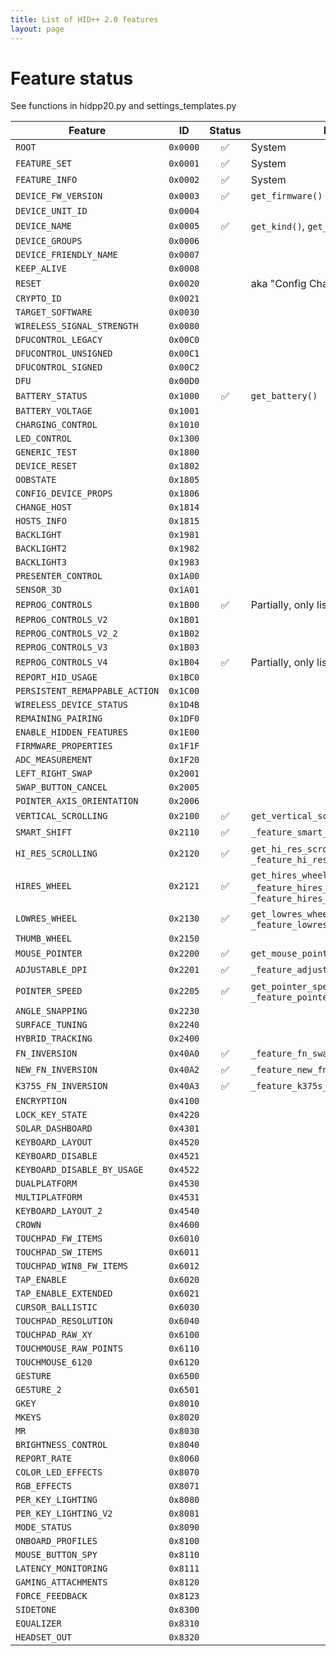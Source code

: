 ```yaml
---
title: List of HID++ 2.0 features
layout: page
---
```


# Feature status
See functions in hidpp20.py and settings_templates.py

| Feature                               | ID       | Status             | Notes                                                                                                 |
|---------------------------------------|----------|:------------------:|-------------------------------------------------------------------------------------------------------|
| `ROOT`                                | `0x0000` | :white_check_mark: | System                                                                                                |
| `FEATURE_SET`                         | `0x0001` | :white_check_mark: | System                                                                                                |
| `FEATURE_INFO`                        | `0x0002` | :white_check_mark: | System                                                                                                |
| `DEVICE_FW_VERSION`                   | `0x0003` | :white_check_mark: | `get_firmware()`                                                                                      |
| `DEVICE_UNIT_ID`                      | `0x0004` |                    |                                                                                                       |
| `DEVICE_NAME`                         | `0x0005` | :white_check_mark: | `get_kind()`, `get_name()`                                                                            |
| `DEVICE_GROUPS`                       | `0x0006` |                    |                                                                                                       |
| `DEVICE_FRIENDLY_NAME`                | `0x0007` |                    |                                                                                                       |
| `KEEP_ALIVE`                          | `0x0008` |                    |                                                                                                       |
| `RESET`                               | `0x0020` |                    | aka "Config Change"                                                                                   |
| `CRYPTO_ID`                           | `0x0021` |                    |                                                                                                       |
| `TARGET_SOFTWARE`                     | `0x0030` |                    |                                                                                                       |
| `WIRELESS_SIGNAL_STRENGTH`            | `0x0080` |                    |                                                                                                       |
| `DFUCONTROL_LEGACY`                   | `0x00C0` |                    |                                                                                                       |
| `DFUCONTROL_UNSIGNED`                 | `0x00C1` |                    |                                                                                                       |
| `DFUCONTROL_SIGNED`                   | `0x00C2` |                    |                                                                                                       |
| `DFU`                                 | `0x00D0` |                    |                                                                                                       |
| `BATTERY_STATUS`                      | `0x1000` | :white_check_mark: | `get_battery()`                                                                                       |
| `BATTERY_VOLTAGE`                     | `0x1001` |                    |                                                                                                       |
| `CHARGING_CONTROL`                    | `0x1010` |                    |                                                                                                       |
| `LED_CONTROL`                         | `0x1300` |                    |                                                                                                       |
| `GENERIC_TEST`                        | `0x1800` |                    |                                                                                                       |
| `DEVICE_RESET`                        | `0x1802` |                    |                                                                                                       |
| `OOBSTATE`                            | `0x1805` |                    |                                                                                                       |
| `CONFIG_DEVICE_PROPS`                 | `0x1806` |                    |                                                                                                       |
| `CHANGE_HOST`                         | `0x1814` |                    |                                                                                                       |
| `HOSTS_INFO`                          | `0x1815` |                    |                                                                                                       |
| `BACKLIGHT`                           | `0x1981` |                    |                                                                                                       |
| `BACKLIGHT2`                          | `0x1982` |                    |                                                                                                       |
| `BACKLIGHT3`                          | `0x1983` |                    |                                                                                                       |
| `PRESENTER_CONTROL`                   | `0x1A00` |                    |                                                                                                       |
| `SENSOR_3D`                           | `0x1A01` |                    |                                                                                                       |
| `REPROG_CONTROLS`                     | `0x1B00` | :white_check_mark: | Partially, only listing. `get_keys()`                                                                 |
| `REPROG_CONTROLS_V2`                  | `0x1B01` |                    |                                                                                                       |
| `REPROG_CONTROLS_V2_2`                | `0x1B02` |                    |                                                                                                       |
| `REPROG_CONTROLS_V3`                  | `0x1B03` |                    |                                                                                                       |
| `REPROG_CONTROLS_V4`                  | `0x1B04` | :white_check_mark: | Partially, only listing. `get_keys()`                                                                 |
| `REPORT_HID_USAGE`                    | `0x1BC0` |                    |                                                                                                       |
| `PERSISTENT_REMAPPABLE_ACTION`        | `0x1C00` |                    |                                                                                                       |
| `WIRELESS_DEVICE_STATUS`              | `0x1D4B` |                    |                                                                                                       |
| `REMAINING_PAIRING`                   | `0x1DF0` |                    |                                                                                                       |
| `ENABLE_HIDDEN_FEATURES`              | `0x1E00` |                    |                                                                                                       |
| `FIRMWARE_PROPERTIES`                 | `0x1F1F` |                    |                                                                                                       |
| `ADC_MEASUREMENT`                     | `0x1F20` |                    |                                                                                                       |
| `LEFT_RIGHT_SWAP`                     | `0x2001` |                    |                                                                                                       |
| `SWAP_BUTTON_CANCEL`                  | `0x2005` |                    |                                                                                                       |
| `POINTER_AXIS_ORIENTATION`            | `0x2006` |                    |                                                                                                       |
| `VERTICAL_SCROLLING`                  | `0x2100` | :white_check_mark: | `get_vertical_scrolling_info()`                                                                       |
| `SMART_SHIFT`                         | `0x2110` | :white_check_mark: | `_feature_smart_shift()`                                                                              |
| `HI_RES_SCROLLING`                    | `0x2120` | :white_check_mark: | `get_hi_res_scrolling_info()`, `_feature_hi_res_scroll()`                                             |
| `HIRES_WHEEL`                         | `0x2121` | :white_check_mark: | `get_hires_wheel()`, `_feature_hires_smooth_invert()`, `_feature_hires_smooth_resolution()`           |
| `LOWRES_WHEEL`                        | `0x2130` | :white_check_mark: | `get_lowres_wheel_status()`, `_feature_lowres_smooth_scroll()`                                        |
| `THUMB_WHEEL`                         | `0x2150` |                    |                                                                                                       |
| `MOUSE_POINTER`                       | `0x2200` | :white_check_mark: | `get_mouse_pointer_info()`                                                                            |
| `ADJUSTABLE_DPI`                      | `0x2201` | :white_check_mark: | `_feature_adjustable_dpi()`                                                                           |
| `POINTER_SPEED`                       | `0x2205` | :white_check_mark: | `get_pointer_speed_info()`, `_feature_pointer_speed()`                                                |
| `ANGLE_SNAPPING`                      | `0x2230` |                    |                                                                                                       |
| `SURFACE_TUNING`                      | `0x2240` |                    |                                                                                                       |
| `HYBRID_TRACKING`                     | `0x2400` |                    |                                                                                                       |
| `FN_INVERSION`                        | `0x40A0` | :white_check_mark: | `_feature_fn_swap()`                                                                                  |
| `NEW_FN_INVERSION`                    | `0x40A2` | :white_check_mark: | `_feature_new_fn_swap()`                                                                              |
| `K375S_FN_INVERSION`                  | `0x40A3` | :white_check_mark: | `_feature_k375s_fn_swap()`                                                                            |
| `ENCRYPTION`                          | `0x4100` |                    |                                                                                                       |
| `LOCK_KEY_STATE`                      | `0x4220` |                    |                                                                                                       |
| `SOLAR_DASHBOARD`                     | `0x4301` |                    |                                                                                                       |
| `KEYBOARD_LAYOUT`                     | `0x4520` |                    |                                                                                                       |
| `KEYBOARD_DISABLE`                    | `0x4521` |                    |                                                                                                       |
| `KEYBOARD_DISABLE_BY_USAGE`           | `0x4522` |                    |                                                                                                       |
| `DUALPLATFORM`                        | `0x4530` |                    |                                                                                                       |
| `MULTIPLATFORM`                       | `0x4531` |                    |                                                                                                       |
| `KEYBOARD_LAYOUT_2`                   | `0x4540` |                    |                                                                                                       |
| `CROWN`                               | `0x4600` |                    |                                                                                                       |
| `TOUCHPAD_FW_ITEMS`                   | `0x6010` |                    |                                                                                                       |
| `TOUCHPAD_SW_ITEMS`                   | `0x6011` |                    |                                                                                                       |
| `TOUCHPAD_WIN8_FW_ITEMS`              | `0x6012` |                    |                                                                                                       |
| `TAP_ENABLE`                          | `0x6020` |                    |                                                                                                       |
| `TAP_ENABLE_EXTENDED`                 | `0x6021` |                    |                                                                                                       |
| `CURSOR_BALLISTIC`                    | `0x6030` |                    |                                                                                                       |
| `TOUCHPAD_RESOLUTION`                 | `0x6040` |                    |                                                                                                       |
| `TOUCHPAD_RAW_XY`                     | `0x6100` |                    |                                                                                                       |
| `TOUCHMOUSE_RAW_POINTS`               | `0x6110` |                    |                                                                                                       |
| `TOUCHMOUSE_6120`                     | `0x6120` |                    |                                                                                                       |
| `GESTURE`                             | `0x6500` |                    |                                                                                                       |
| `GESTURE_2`                           | `0x6501` |                    |                                                                                                       |
| `GKEY`                                | `0x8010` |                    |                                                                                                       |
| `MKEYS`                               | `0x8020` |                    |                                                                                                       |
| `MR`                                  | `0x8030` |                    |                                                                                                       |
| `BRIGHTNESS_CONTROL`                  | `0x8040` |                    |                                                                                                       |
| `REPORT_RATE`                         | `0x8060` |                    |                                                                                                       |
| `COLOR_LED_EFFECTS`                   | `0x8070` |                    |                                                                                                       |
| `RGB_EFFECTS`                         | `0X8071` |                    |                                                                                                       |
| `PER_KEY_LIGHTING`                    | `0x8080` |                    |                                                                                                       |
| `PER_KEY_LIGHTING_V2`                 | `0x8081` |                    |                                                                                                       |
| `MODE_STATUS`                         | `0x8090` |                    |                                                                                                       |
| `ONBOARD_PROFILES`                    | `0x8100` |                    |                                                                                                       |
| `MOUSE_BUTTON_SPY`                    | `0x8110` |                    |                                                                                                       |
| `LATENCY_MONITORING`                  | `0x8111` |                    |                                                                                                       |
| `GAMING_ATTACHMENTS`                  | `0x8120` |                    |                                                                                                       |
| `FORCE_FEEDBACK`                      | `0x8123` |                    |                                                                                                       |
| `SIDETONE`                            | `0x8300` |                    |                                                                                                       |
| `EQUALIZER`                           | `0x8310` |                    |                                                                                                       |
| `HEADSET_OUT`                         | `0x8320` |                    |                                                                                                       |

